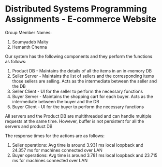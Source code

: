 # Distributed Systems Programming Assignments - E-commerce Website

Group Member Names:
1) Soumyadeb Maity
2) Hemanth Chenna

Our system has the following components and they perform the functions as follows:
1) Product DB - Maintains the details of all the items in an in-memory DB
2) Seller Server - Maintains the list of sellers and the corresponding items those sellers are selling. Acts as the intermediate between the seller and the DB
3) Seller Client - UI for the seller to perform the necessary functions
4) Buyer Server - Maintains the shopping cart for each buyer. Acts as the intermediate between the buyer and the DB
5) Buyer Client - UI for the buyer to perform the necessary functions

All servers and the Product DB are multithreaded and can handle multiple requests at the same time.
However, buffer is not persistent for all the servers and product DB

The response times for the actions are as follows:
1) Seller operations: Avg time is around 3.931 ms local loopback and 24.357 ms for machines connected over LAN
2) Buyer operations: Avg time is around 3.781 ms local loopback and 23.715 ms for machines connected over LAN
